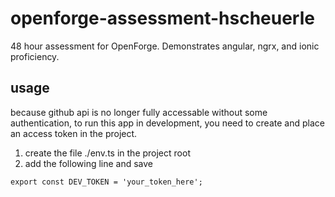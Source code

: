 # openforge-assessment-hscheuerle
48 hour assessment for OpenForge. Demonstrates angular, ngrx, and ionic proficiency.

## usage
because github api is no longer fully accessable without some authentication, to run this app in development, you need to create and place an access token in the project.

1. create the file ./env.ts in the project root
2. add the following line and save

<pre><code>export const DEV_TOKEN = 'your_token_here';</code></pre>
